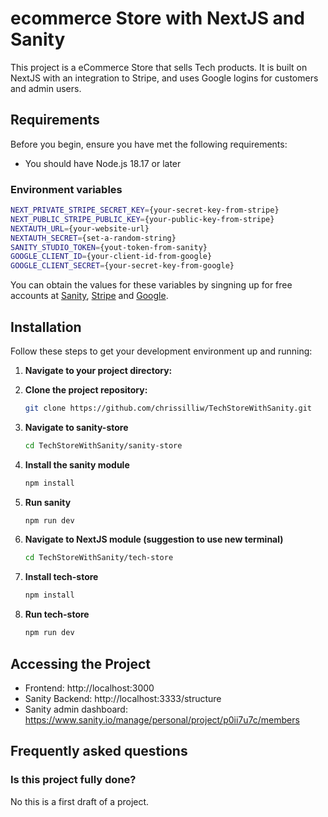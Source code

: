 # ecommerce Store with NextJS and Sanity

This project is a eCommerce Store that sells Tech products. It is built on NextJS with an integration to Stripe, and uses Google logins for customers and admin users. 

## Requirements

Before you begin, ensure you have met the following requirements:
* You should have Node.js 18.17 or later

### Environment variables
   ```bash
   NEXT_PRIVATE_STRIPE_SECRET_KEY={your-secret-key-from-stripe}
   NEXT_PUBLIC_STRIPE_PUBLIC_KEY={your-public-key-from-stripe}
   NEXTAUTH_URL={your-website-url}
   NEXTAUTH_SECRET={set-a-random-string}
   SANITY_STUDIO_TOKEN={yout-token-from-sanity}
   GOOGLE_CLIENT_ID={your-client-id-from-google}
   GOOGLE_CLIENT_SECRET={your-secret-key-from-google}
   ```
You can obtain the values for these variables by singning up for free accounts at [Sanity](https://www.sanity.io/login/sign-up?origin=https%3A%2F%2Fwww.sanity.io%2Fmanage), [Stripe](https://dashboard.stripe.com/register) and [Google](https://console.developers.google.com/apis/credentials). 


## Installation

Follow these steps to get your development environment up and running:

1. **Navigate to your project directory:**

2. **Clone the project repository:**
   ```bash
   git clone https://github.com/chrissilliw/TechStoreWithSanity.git
   ```

3. **Navigate to sanity-store**
   ```bash
   cd TechStoreWithSanity/sanity-store
   ```

4. **Install the sanity module**
   ```bash
   npm install
   ```

5. **Run sanity**
   ```bash
   npm run dev
   ```

6. **Navigate to NextJS module (suggestion to use new terminal)**
   ```bash 
   cd TechStoreWithSanity/tech-store
   ```
7. **Install tech-store**
   ```bash
   npm install
   ```
8. **Run tech-store**
   ```bash
   npm run dev
   ```

## Accessing the Project
* Frontend: http://localhost:3000
* Sanity Backend: http://localhost:3333/structure
* Sanity admin dashboard: https://www.sanity.io/manage/personal/project/p0ii7u7c/members

## Frequently asked questions

### Is this project fully done?
No this is a first draft of a project. 
